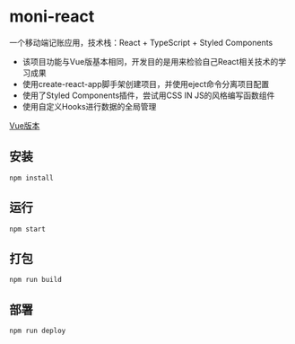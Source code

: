 # moni-react

一个移动端记账应用，技术栈：React + TypeScript + Styled Components

- 该项目功能与Vue版基本相同，开发目的是用来检验自己React相关技术的学习成果
- 使用create-react-app脚手架创建项目，并使用eject命令分离项目配置
- 使用了Styled Components插件，尝试用CSS IN JS的风格编写函数组件
- 使用自定义Hooks进行数据的全局管理

[Vue版本](https://github.com/csdoker/moni)

## 安装

```
npm install
```

## 运行

```
npm start
```

## 打包

```
npm run build
```

## 部署

```
npm run deploy